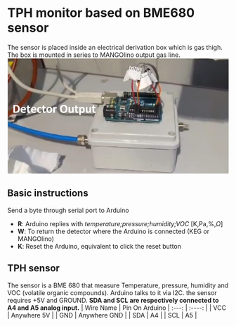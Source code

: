 # TPH monitor based on BME680 sensor

The sensor is placed inside an electrical derivation box which is gas thigh. The box is mounted in series to MANGOlino output gas line.
![Picture of the sensor installed in MANGOlino](BoxPicture.png)

## Basic instructions
Send a byte through serial port to Arduino

- **R**: Arduino replies with *temperature;pressure;humidity;VOC* [K,Pa,%,$\Omega$]
- **W**: To return the detector where the Arduino is connected (KEG or MANGOlino)
- **K**: Reset the Arduino, equivalent to click the reset button

## TPH sensor

The sensor is a BME 680 that measure Temperature, pressure, humidity and VOC (volatile organic compounds).
Arduino talks to it via I2C. the sensor requires +5V and GROUND. **SDA and SCL are respectively connected to A4 and A5 analog input.**
| Wire Name      | Pin On Arduino
| :---:        |    :----:   |
| VCC      | Anywhere 5V       |
| GND   | Anywhere GND        |
| SDA   | A4        |
| SCL   | A5        |